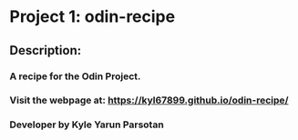 # Project 1: odin-recipe

## Description:
### A recipe for the Odin Project.
### Visit the webpage at: https://kyl67899.github.io/odin-recipe/

### Developer by Kyle Yarun Parsotan